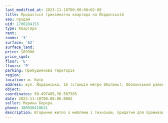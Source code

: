 ```yaml
---
last_modified_at: 2023-11-18T00:00:00+02:00
title: Продається трикімнатна квартира на Йорданській
seo: продам
uid: 1700284153
type: Квартира
rent:
rooms: '3'
surface: '62'
surface_land:
price: $89900
price_sqmt:
floor: '6'
floors: '9'
parking: Прибудинкова територія
region:
location: м. Київ
address: вул. Йорданська, 16 (станція метро Оболонь), Оболонський район
object:
coordinates: 50.497489,30.507585
date: 2023-11-18T00:00:00.000Z
seller: Марина Берера
phone: 380936418631
description: Вторинне житло з меблями і технікою, придатне для проживання
---
```

